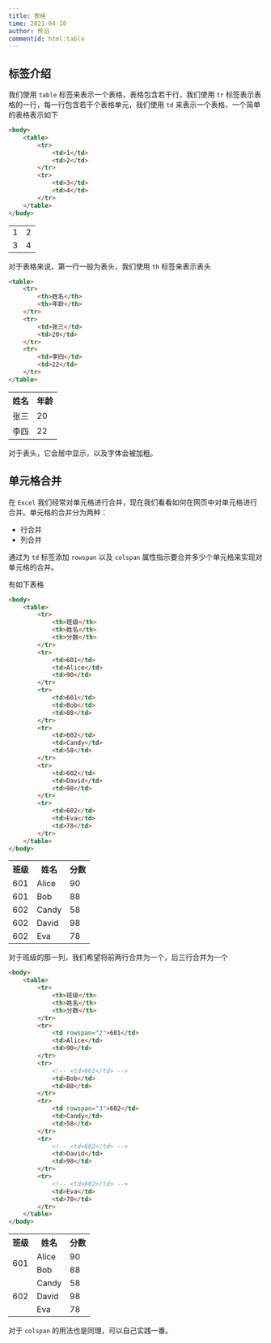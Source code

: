 ```yaml
---
title: 表格
time: 2021-04-10
author: 熊滔
commentid: html:table
---
```


<ImageView src="https://cdn.jsdelivr.net/gh/LastKnightCoder/ImgHosting2/20210410225750.svg" />

## 标签介绍

我们使用 `table` 标签来表示一个表格，表格包含若干行，我们使用 `tr` 标签表示表格的一行，每一行包含若干个表格单元，我们使用 `td` 来表示一个表格，一个简单的表格表示如下

```html
<body>
    <table>
        <tr>
            <td>1</td>
            <td>2</td>
        </tr>
        <tr>
            <td>3</td>
            <td>4</td>
        </tr>
    </table>
</body>
```

<div>
    <table>
        <tr>
            <td>1</td>
            <td>2</td>
        </tr>
        <tr>
            <td>3</td>
            <td>4</td>
        </tr>
    </table>
</div>

对于表格来说，第一行一般为表头，我们使用 `th` 标签来表示表头

```html
<table>
    <tr>
        <th>姓名</th>
        <th>年龄</th>
    </tr>
    <tr>
        <td>张三</td>
        <td>20</td>
    </tr>
    <tr>
        <td>李四</td>
        <td>22</td>
    </tr>
</table>
```

<DisplayBox>
<div>
    <table>
        <tr>
            <th>姓名</th>
            <th>年龄</th>
        </tr>
        <tr>
            <td>张三</td>
            <td>20</td>
        </tr>
        <tr>
            <td>李四</td>
            <td>22</td>
        </tr>
    </table>
</div>

</DisplayBox>

对于表头，它会居中显示，以及字体会被加粗。

## 单元格合并

在 `Excel` 我们经常对单元格进行合并，现在我们看看如何在网页中对单元格进行合并。单元格的合并分为两种：

- 行合并
- 列合并

通过为 `td` 标签添加 `rowspan` 以及 `colspan` 属性指示要合并多少个单元格来实现对单元格的合并。

有如下表格

```html
<body>
    <table>
        <tr>
            <th>班级</th>
            <th>姓名</th>
            <th>分数</th>
        </tr>
        <tr>
            <td>601</td>
            <td>Alice</td>
            <td>90</td>
        </tr>
        <tr>
            <td>601</td>
            <td>Bob</td>
            <td>88</td>
        </tr>
        <tr>
            <td>602</td>
            <td>Candy</td>
            <td>58</td>
        </tr>
        <tr>
            <td>602</td>
            <td>David</td>
            <td>98</td>
        </tr>
        <tr>
            <td>602</td>
            <td>Eva</td>
            <td>78</td>
        </tr>
    </table>
</body>
```

<DisplayBox>
<div>
    <table>
        <tr>
            <th>班级</th>
            <th>姓名</th>
            <th>分数</th>
        </tr>
        <tr>
            <td>601</td>
            <td>Alice</td>
            <td>90</td>
        </tr>
        <tr>
            <td>601</td>
            <td>Bob</td>
            <td>88</td>
        </tr>
        <tr>
            <td>602</td>
            <td>Candy</td>
            <td>58</td>
        </tr>
        <tr>
            <td>602</td>
            <td>David</td>
            <td>98</td>
        </tr>
        <tr>
            <td>602</td>
            <td>Eva</td>
            <td>78</td>
        </tr>
    </table>
</div>

</DisplayBox>

对于班级的那一列，我们希望将前两行合并为一个，后三行合并为一个

```html {9,19}
<body>
    <table>
        <tr>
            <th>班级</th>
            <th>姓名</th>
            <th>分数</th>
        </tr>
        <tr>
            <td rowspan="2">601</td>
            <td>Alice</td>
            <td>90</td>
        </tr>
        <tr>
            <!-- <td>601</td> -->
            <td>Bob</td>
            <td>88</td>
        </tr>
        <tr>
            <td rowspan="3">602</td>
            <td>Candy</td>
            <td>58</td>
        </tr>
        <tr>
            <!-- <td>602</td> -->
            <td>David</td>
            <td>98</td>
        </tr>
        <tr>
            <!-- <td>602</td> -->
            <td>Eva</td>
            <td>78</td>
        </tr>
    </table>
</body>
```

<DisplayBox>
<div>
    <table>
        <tr>
            <th>班级</th>
            <th>姓名</th>
            <th>分数</th>
        </tr>
        <tr>
            <td rowspan="2">601</td>
            <td>Alice</td>
            <td>90</td>
        </tr>
        <tr>
            <!-- <td>601</td> -->
            <td>Bob</td>
            <td>88</td>
        </tr>
        <tr>
            <td rowspan="3">602</td>
            <td>Candy</td>
            <td>58</td>
        </tr>
        <tr>
            <!-- <td>602</td> -->
            <td>David</td>
            <td>98</td>
        </tr>
        <tr>
            <!-- <td>602</td> -->
            <td>Eva</td>
            <td>78</td>
        </tr>
    </table>
</div>

</DisplayBox>

对于 `colspan` 的用法也是同理，可以自己实践一番。

